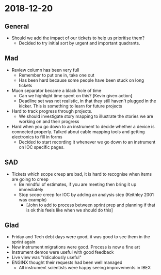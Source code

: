 # 2018-12-20

## General

* Should we add the impact of our tickets to help us prioritise them?
    * Decided to try initial sort by urgent and important quadrants.

## Mad

* Review column has been very full
    * Remember to put one in, take one out
    * Has been hard because some people have been stuck on long tickets
* Muon separator became a black hole of time
    * Can we highlight time spent on this? [Kevin given action]
    * Deadline set was not realistic, in that they still haven't plugged in the kicker. This is something to learn for future projects
* Hard to track progress through projects.
    * We should investigate story mapping to illustrate the stories we are working on and their progress
* Hard when you go down to an instrument to decide whether a device is connected properly. Talked about cable mapping tools and getting electronics to fill in forms
    * Decided to start recording it whenever we go down to an instrument on IOC specific pages. 

## SAD

* Tickets which scope creep are bad, it is hard to recognise when items are going to creep
    * Be mindful of estimates, if you are meeting then bring it up immediately
    * Stop scope creep for IOC by adding an analysis step (Keithley 2001 was example)
        * [John to add to process between sprint prep and planning if that is ok this feels like when we should do this]

## Glad

* Friday and Tech debt days were good, it was good to see them in the sprint again
* New instrument migrations were good. Process is now a fine art
* Instrument demos were useful with good feedback
* Live view was "ridiculously useful"
* ENGINX thought their requests had been well managed
    * All instrument scientists were happy seeing improvements in IBEX

